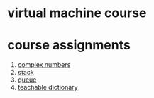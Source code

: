 # virtual machine course

# course assignments
1. [complex numbers](/complex_num)
2. [stack](/stack)
3. [queue](/queue)
4. [teachable dictionary](/teachable_dicrionary)
